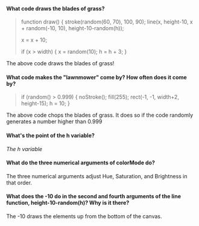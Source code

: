 #### What code draws the blades of grass?
> function draw() {
>   stroke(random(60, 70), 100, 90);
>   line(x, height-10, x + random(-10, 10), height-10-random(h));
>   
>   x = x + 10;
>   
>   if (x > width) {
>     x = random(10);
>     h = h + 3;
>   }

The above code draws the blades of grass!


#### What code makes the "lawnmower" come by? How often does it come by?
>   if (random() > 0.999) {
>     noStroke();
>     fill(255);
>     rect(-1, -1, width+2, height-15);
>     h = 10;
>   }

The above code chops the blades of grass. It does so if the code randomly generates a number higher than 0.999


#### What's the point of the h variable?

*The h variable* 


#### What do the three numerical arguments of colorMode do?

The three numerical arguments adjust Hue, Saturation, and Brightness in that order.


#### What does the -10 do in the second and fourth arguments of the line function, height-10-random(h)? Why is it there?

The -10 draws the elements up from the bottom of the canvas.
